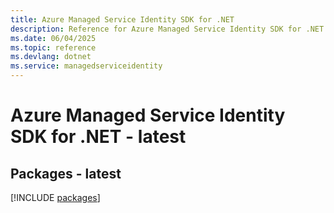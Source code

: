 ```yaml
---
title: Azure Managed Service Identity SDK for .NET
description: Reference for Azure Managed Service Identity SDK for .NET
ms.date: 06/04/2025
ms.topic: reference
ms.devlang: dotnet
ms.service: managedserviceidentity
---
```

# Azure Managed Service Identity SDK for .NET - latest
## Packages - latest
[!INCLUDE [packages](managed-service-identity-index.md)]